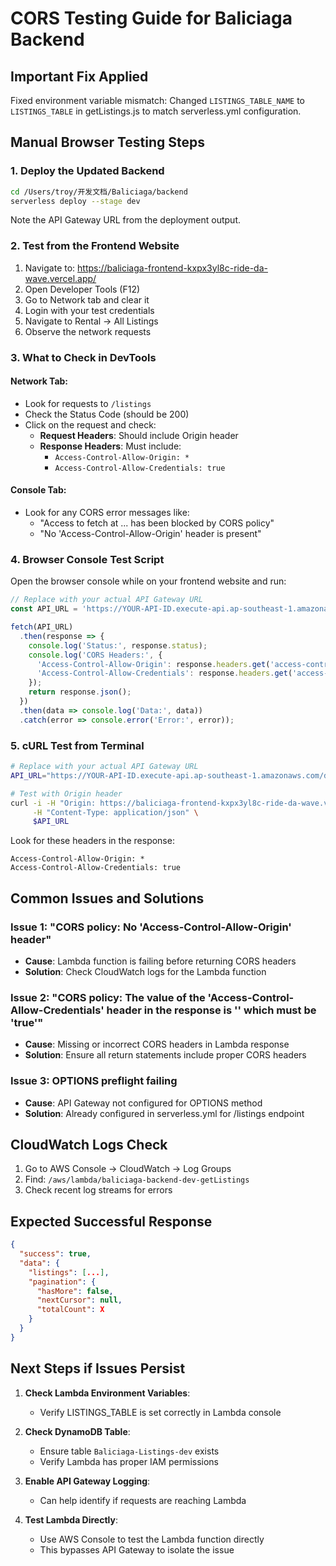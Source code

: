 # CORS Testing Guide for Baliciaga Backend

## Important Fix Applied
Fixed environment variable mismatch: Changed `LISTINGS_TABLE_NAME` to `LISTINGS_TABLE` in getListings.js to match serverless.yml configuration.

## Manual Browser Testing Steps

### 1. Deploy the Updated Backend
```bash
cd /Users/troy/开发文档/Baliciaga/backend
serverless deploy --stage dev
```

Note the API Gateway URL from the deployment output.

### 2. Test from the Frontend Website

1. Navigate to: https://baliciaga-frontend-kxpx3yl8c-ride-da-wave.vercel.app/
2. Open Developer Tools (F12)
3. Go to Network tab and clear it
4. Login with your test credentials
5. Navigate to Rental -> All Listings
6. Observe the network requests

### 3. What to Check in DevTools

#### Network Tab:
- Look for requests to `/listings`
- Check the Status Code (should be 200)
- Click on the request and check:
  - **Request Headers**: Should include Origin header
  - **Response Headers**: Must include:
    - `Access-Control-Allow-Origin: *`
    - `Access-Control-Allow-Credentials: true`

#### Console Tab:
- Look for any CORS error messages like:
  - "Access to fetch at ... has been blocked by CORS policy"
  - "No 'Access-Control-Allow-Origin' header is present"

### 4. Browser Console Test Script

Open the browser console while on your frontend website and run:

```javascript
// Replace with your actual API Gateway URL
const API_URL = 'https://YOUR-API-ID.execute-api.ap-southeast-1.amazonaws.com/dev/listings';

fetch(API_URL)
  .then(response => {
    console.log('Status:', response.status);
    console.log('CORS Headers:', {
      'Access-Control-Allow-Origin': response.headers.get('access-control-allow-origin'),
      'Access-Control-Allow-Credentials': response.headers.get('access-control-allow-credentials')
    });
    return response.json();
  })
  .then(data => console.log('Data:', data))
  .catch(error => console.error('Error:', error));
```

### 5. cURL Test from Terminal

```bash
# Replace with your actual API Gateway URL
API_URL="https://YOUR-API-ID.execute-api.ap-southeast-1.amazonaws.com/dev/listings"

# Test with Origin header
curl -i -H "Origin: https://baliciaga-frontend-kxpx3yl8c-ride-da-wave.vercel.app" \
     -H "Content-Type: application/json" \
     $API_URL
```

Look for these headers in the response:
```
Access-Control-Allow-Origin: *
Access-Control-Allow-Credentials: true
```

## Common Issues and Solutions

### Issue 1: "CORS policy: No 'Access-Control-Allow-Origin' header"
- **Cause**: Lambda function is failing before returning CORS headers
- **Solution**: Check CloudWatch logs for the Lambda function

### Issue 2: "CORS policy: The value of the 'Access-Control-Allow-Credentials' header in the response is '' which must be 'true'"
- **Cause**: Missing or incorrect CORS headers in Lambda response
- **Solution**: Ensure all return statements include proper CORS headers

### Issue 3: OPTIONS preflight failing
- **Cause**: API Gateway not configured for OPTIONS method
- **Solution**: Already configured in serverless.yml for /listings endpoint

## CloudWatch Logs Check

1. Go to AWS Console -> CloudWatch -> Log Groups
2. Find: `/aws/lambda/baliciaga-backend-dev-getListings`
3. Check recent log streams for errors

## Expected Successful Response

```json
{
  "success": true,
  "data": {
    "listings": [...],
    "pagination": {
      "hasMore": false,
      "nextCursor": null,
      "totalCount": X
    }
  }
}
```

## Next Steps if Issues Persist

1. **Check Lambda Environment Variables**:
   - Verify LISTINGS_TABLE is set correctly in Lambda console
   
2. **Check DynamoDB Table**:
   - Ensure table `Baliciaga-Listings-dev` exists
   - Verify Lambda has proper IAM permissions

3. **Enable API Gateway Logging**:
   - Can help identify if requests are reaching Lambda

4. **Test Lambda Directly**:
   - Use AWS Console to test the Lambda function directly
   - This bypasses API Gateway to isolate the issue